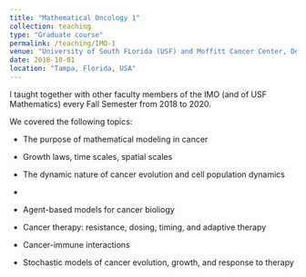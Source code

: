 ```yaml
---
title: "Mathematical Oncology 1"
collection: teaching
type: "Graduate course"
permalink: /teaching/IMO-1
venue: "University of South FLorida (USF) and Moffitt Cancer Center, Department of Integrated Mathemtical Oncology (IMO)"
date: 2018-10-01
location: "Tampa, Florida, USA"
---
```


I taught together with other faculty members of the IMO (and of USF Mathematics) every Fall Semester from 2018 to 2020. 

We covered the following topics:


- The purpose of mathematical modeling in cancer


- Growth laws, time scales, spatial scales


- The dynamic nature of cancer evolution and cell population dynamics
- 

- Agent-based models for cancer bioliogy
  

- Cancer therapy: resistance, dosing, timing, and adaptive therapy


- Cancer-immune interactions


- Stochastic models of cancer evolution, growth, and response to therapy

